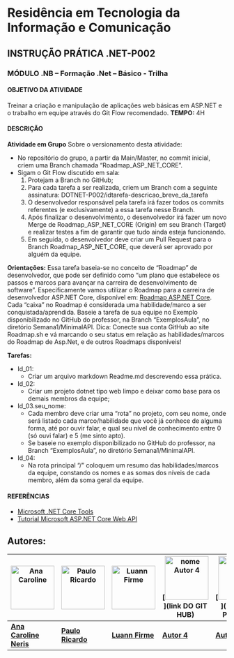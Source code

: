 # Residência em Tecnologia da Informação e Comunicação
## INSTRUÇÃO PRÁTICA .NET-P002
### MÓDULO .NB – Formação .Net – Básico - Trilha
#### OBJETIVO DA ATIVIDADE
Treinar a criação e manipulação de aplicações web básicas em ASP.NET e o trabalho em equipe através do Git Flow recomendado.
**TEMPO:** 4H

#### DESCRIÇÃO
**Atividade em Grupo**
Sobre o versionamento desta atividade:
- No repositório do grupo, a partir da Main/Master, no commit inicial, criem uma Branch chamada “Roadmap_ASP_NET_CORE”.
- Sigam o Git Flow discutido em sala:
  1. Protejam a Branch no GitHub;
  2. Para cada tarefa a ser realizada, criem um Branch com a seguinte assinatura: DOTNET-P002/idtarefa-descricao_breve_da_tarefa
  3. O desenvolvedor responsável pela tarefa irá fazer todos os commits referentes (e exclusivamente) a essa tarefa nesse Branch.
  4. Após finalizar o desenvolvimento, o desenvolvedor irá fazer um novo Merge de Roadmap_ASP_NET_CORE (Origin) em seu Branch (Target) e realizar testes a fim de garantir que tudo ainda esteja funcionando.
  5. Em seguida, o desenvolvedor deve criar um Pull Request para o Branch Roadmap_ASP_NET_CORE, que deverá ser aprovado por alguém da equipe.

**Orientações:**
Essa tarefa baseia-se no conceito de “Roadmap” de desenvolvedor, que pode ser definido como “um plano que estabelece os passos e marcos para avançar na carreira de desenvolvimento de software”. Especificamente vamos utilizar o Roadmap para a carreira de desenvolvedor ASP.NET Core, disponível em: [Roadmap ASP.NET Core](https://roadmap.sh/aspnetcore). Cada “caixa” no Roadmap é considerada uma habilidade/marco a ser conquistada/aprendida.
Baseie a tarefa de sua equipe no Exemplo disponibilizado no GitHub do professor, na Branch “ExemplosAula”, no diretório Semana1/MinimalAPI.
Dica: Conecte sua conta GitHub ao site Roadmap.sh e vá marcando o seu status em relação as habilidades/marcos do Roadmap de Asp.Net, e de outros Roadmaps disponíveis!

**Tarefas:**
- Id_01:
  - Criar um arquivo markdown Readme.md descrevendo essa prática.
- Id_02:
  - Criar um projeto dotnet tipo web limpo e deixar como base para os demais membros da equipe;
- Id_03.seu_nome:
  - Cada membro deve criar uma “rota” no projeto, com seu nome, onde será listado cada marco/habilidade que você já conhece de alguma forma, até por ouvir falar, e qual seu nível de conhecimento entre 0 (só ouvi falar) e 5 (me sinto apto).
  - Se baseie no exemplo disponibilizado no GitHub do professor, na Branch “ExemplosAula”, no diretório Semana1/MinimalAPI.
- Id_04:
  - Na rota principal “/” coloquem um resumo das habilidades/marcos da equipe, constando os nomes e as somas dos níveis de cada membro, além da soma geral da equipe.

#### REFERÊNCIAS
- [Microsoft .NET Core Tools](https://learn.microsoft.com/pt-br/dotnet/core/tools/)
- [Tutorial Microsoft ASP.NET Core Web API](https://learn.microsoft.com/pt-br/aspnet/core/tutorials/min-webapi?view=aspnetcore-7.0&tabs=visual-studio-code)




## Autores:

| [<img src="https://avatars.githubusercontent.com/u/85597024?v=4" alt="Ana Caroline" width="100"/>](https://github.com/CarolineNeris) | [<img src="https://avatars.githubusercontent.com/u/83993439?v=4" alt="Paulo Ricardo" width="100"/>](https://github.com/Ricardo-1991) | [<img src="https://avatars.githubusercontent.com/u/88903057?v=4" alt="Luann Firme" width="100"/>](https://github.com/luannfirme) | [<img src="BOTE AQUI A URL DA FOTO AUTOR 4" alt="nome Autor 4" width="100"/>](link DO GIT HUB) | [<img src="LINK DA FOT 5" alt=" NOME Autor 5" width="100"/>]( LINK DO PERFIL 5) |
| --- | --- | --- | --- | --- |
| **[Ana Caroline Neris ](https://github.com/CarolineNeris)** | **[Paulo Ricardo](https://github.com/Ricardo-1991)** | **[Luann Firme](https://github.com/luannfirme)** | **[Autor 4](https://github.com/CarolineNeris)** | **[Autor 5](https://github.com/CarolineNeris)** |


